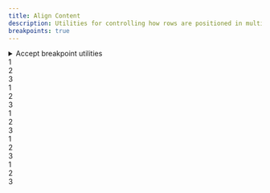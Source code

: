 ```yaml
---
title: Align Content
description: Utilities for controlling how rows are positioned in multi-row flex and grid containers.
breakpoints: true
---
```

<div>
    <table-utility prefix="content" property="justify-align-content" custom-property="align-content" class="mb-lg"></table-utility>
	<details id="accordion-item-1" class="vv-accordion vv-accordion--bordered vv-accordion--marker-right bg-surface mb-lg">
		<summary class="vv-accordion__summary flex items-center" aria-controls="#accordion-item-1" aria-expanded="false">
			<iconify-icon icon="akar-icons:info" class="mr-sm"></iconify-icon>
			Accept breakpoint utilities
		</summary>
		<div aria-hidden="true" class="vv-accordion__content">
			<p class="font-light text-word-3">
				You can also use the breakpoint modifier to apply the class at only a specific screen size and above.<br />
				Example: md:content-{start|end|center|between|around|evenly}
			</p>
		</div>
	</details>
    <card-example>
		<div class="container h-full rounded-md bg-surface-1 p-24">
			<div class="flex flex-wrap justify-around gap-4">
				<div class="w-1/4 h-240 flex flex-wrap justify-center content-start border-b border-alpha-1 mb-24 pb-24">
					<div class="w-100 p-10 mb-8 bg-info text-center rounded-sm"><span class="text-xs text-white font-semibold">1</span></div>
					<div class="w-100 p-10 mb-8 bg-info text-center rounded-sm"><span class="text-xs text-white font-semibold">2</span></div>
					<div class="w-100 p-10 mb-8 bg-info text-center rounded-sm"><span class="text-xs text-white font-semibold">3</span></div>
				</div>
				<div class="w-1/4 h-240 flex flex-wrap justify-center content-end border-b border-alpha-1 mb-24 pb-24">
					<div class="w-100 p-10 mb-8 bg-info text-center rounded-sm"><span class="text-xs text-white font-semibold">1</span></div>
					<div class="w-100 p-10 mb-8 bg-info text-center rounded-sm"><span class="text-xs text-white font-semibold">2</span></div>
					<div class="w-100 p-10 mb-8 bg-info text-center rounded-sm"><span class="text-xs text-white font-semibold">3</span></div>
				</div>
				<div class="w-1/4 h-240 flex flex-wrap justify-center content-center border-b border-alpha-1 mb-24 pb-24">
					<div class="w-100 p-10 mb-8 bg-info text-center rounded-sm"><span class="text-xs text-white font-semibold">1</span></div>
					<div class="w-100 p-10 mb-8 bg-info text-center rounded-sm"><span class="text-xs text-white font-semibold">2</span></div>
					<div class="w-100 p-10 mb-8 bg-info text-center rounded-sm"><span class="text-xs text-white font-semibold">3</span></div>
				</div>
				<div class="w-1/4 h-240 flex flex-wrap justify-center content-between">
					<div class="w-100 p-10 bg-info text-center rounded-sm"><span class="text-xs text-white font-semibold">1</span></div>
					<div class="w-100 p-10 bg-info text-center rounded-sm"><span class="text-xs text-white font-semibold">2</span></div>
					<div class="w-100 p-10 bg-info text-center rounded-sm"><span class="text-xs text-white font-semibold">3</span></div>
				</div>
				<div class="w-1/4 h-240 flex flex-wrap justify-center content-around">
					<div class="w-100 p-10 bg-info text-center rounded-sm"><span class="text-xs text-white font-semibold">1</span></div>
					<div class="w-100 p-10 bg-info text-center rounded-sm"><span class="text-xs text-white font-semibold">2</span></div>
					<div class="w-100 p-10 bg-info text-center rounded-sm"><span class="text-xs text-white font-semibold">3</span></div>
				</div>
			</div>
		</div>
    </card-example>
</div>